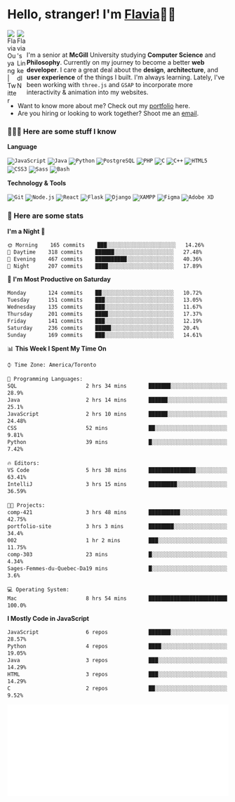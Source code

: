 <h1>Hello, stranger! I'm <a href="https://flaviaouyang.github.io/portfolio-site/">Flavia</a>👋🏻</h1>

<a href="https://twitter.com/FlaviaOuyang">
  <img align="left" alt="Flavia Ouyang | Twitter" width="22px" src="https://raw.githubusercontent.com/peterthehan/peterthehan/master/assets/twitter.svg" />
</a>
<a href="https://www.linkedin.com/in/flavia-ouyang/">
  <img align="left" alt="Flavia's LinkedIN" width="22px" src="https://raw.githubusercontent.com/peterthehan/peterthehan/master/assets/linkedin.svg" />
</a>
<br /><br />

I'm a senior at **McGill** University studying **Computer Science** and **Philosophy**. Currently on my journey to become a better **web developer**. I care a great deal about the **design**, **architecture**, and **user experience** of the things I built. I'm always learning. Lately, I've been working with `three.js` and `GSAP` to incorporate more interactivity & animation into my websites.
  - Want to know more about me? Check out my <a href="https://flaviaouyang.github.io/portfolio-site/">portfolio</a> here. 
  - Are you hiring or looking to work together? Shoot me an <a href="mailto:flavia.ouyang@mail.mcgill.ca">email</a>.


<h3>👩🏻‍💻 Here are some stuff I know</h3>

**Language**

<code><img height="40" src="https://profilinator.rishav.dev/skills-assets/javascript-original.svg" alt="JavaScript" /></code>
<code><img height="40" src="https://profilinator.rishav.dev/skills-assets/java-original-wordmark.svg" alt="Java" /></code>
<code><img height="40" src="https://profilinator.rishav.dev/skills-assets/python-original.svg" alt="Python" /></code>
<code><img height="40" src="https://profilinator.rishav.dev/skills-assets/postgresql-original-wordmark.svg" alt="PostgreSQL" /></code>
<code><img height="40" src="https://profilinator.rishav.dev/skills-assets/php-original.svg" alt="PHP" /></code>
<code><img height="40" src="https://profilinator.rishav.dev/skills-assets/c-original.svg" alt="C" /></code>
<code><img height="40" src="https://profilinator.rishav.dev/skills-assets/cplusplus-original.svg" alt="C++" /></code>
<code><img height="40" src="https://profilinator.rishav.dev/skills-assets/html5-original-wordmark.svg" alt="HTML5" /></code>
<code><img height="40" src="https://profilinator.rishav.dev/skills-assets/css3-original-wordmark.svg" alt="CSS3" /></code>
<code><img height="40" src="https://profilinator.rishav.dev/skills-assets/sass-original.svg" alt="Sass" /></code>
<code><img height="40" src="https://profilinator.rishav.dev/skills-assets/gnu_bash-icon.svg" alt="Bash" /></code>

**Technology & Tools**

<code><img src="https://profilinator.rishav.dev/skills-assets/git-scm-icon.svg" alt="Git" height="40" /></code>
<code><img src="https://profilinator.rishav.dev/skills-assets/nodejs-original-wordmark.svg" alt="Node.js" height="40" /></code>
<code><img src="https://profilinator.rishav.dev/skills-assets/react-original-wordmark.svg" alt="React" height="40" /></code>
<code><img src="https://profilinator.rishav.dev/skills-assets/flask.png" alt="Flask" height="40" /></code>
<code><img src="https://profilinator.rishav.dev/skills-assets/django-original.svg" alt="Django" height="40" /></code>
<code><img src="https://profilinator.rishav.dev/skills-assets/xampp.png" alt="XAMPP" height="40" /></code>
<code><img src="https://profilinator.rishav.dev/skills-assets/figma-icon.svg" alt="Figma" height="40" /></code>
<code><img src="https://profilinator.rishav.dev/skills-assets/adobexd.png" alt="Adobe XD" height="40" /></code>


<h3>📑 Here are some stats</h3>

<!--START_SECTION:waka-->
**I'm a Night 🦉** 

```text
🌞 Morning    165 commits    ███░░░░░░░░░░░░░░░░░░░░░░   14.26% 
🌆 Daytime    318 commits    ██████░░░░░░░░░░░░░░░░░░░   27.48% 
🌃 Evening    467 commits    ██████████░░░░░░░░░░░░░░░   40.36% 
🌙 Night      207 commits    ████░░░░░░░░░░░░░░░░░░░░░   17.89%

```
📅 **I'm Most Productive on Saturday** 

```text
Monday       124 commits    ██░░░░░░░░░░░░░░░░░░░░░░░   10.72% 
Tuesday      151 commits    ███░░░░░░░░░░░░░░░░░░░░░░   13.05% 
Wednesday    135 commits    ███░░░░░░░░░░░░░░░░░░░░░░   11.67% 
Thursday     201 commits    ████░░░░░░░░░░░░░░░░░░░░░   17.37% 
Friday       141 commits    ███░░░░░░░░░░░░░░░░░░░░░░   12.19% 
Saturday     236 commits    █████░░░░░░░░░░░░░░░░░░░░   20.4% 
Sunday       169 commits    ███░░░░░░░░░░░░░░░░░░░░░░   14.61%

```


📊 **This Week I Spent My Time On** 

```text
⌚︎ Time Zone: America/Toronto

💬 Programming Languages: 
SQL                      2 hrs 34 mins       ███████░░░░░░░░░░░░░░░░░░   28.9% 
Java                     2 hrs 14 mins       ██████░░░░░░░░░░░░░░░░░░░   25.1% 
JavaScript               2 hrs 10 mins       ██████░░░░░░░░░░░░░░░░░░░   24.48% 
CSS                      52 mins             ██░░░░░░░░░░░░░░░░░░░░░░░   9.81% 
Python                   39 mins             █░░░░░░░░░░░░░░░░░░░░░░░░   7.42%

🔥 Editors: 
VS Code                  5 hrs 38 mins       ███████████████░░░░░░░░░░   63.41% 
IntelliJ                 3 hrs 15 mins       █████████░░░░░░░░░░░░░░░░   36.59%

🐱‍💻 Projects: 
comp-421                 3 hrs 48 mins       ██████████░░░░░░░░░░░░░░░   42.75% 
portfolio-site           3 hrs 3 mins        ████████░░░░░░░░░░░░░░░░░   34.4% 
002                      1 hr 2 mins         ███░░░░░░░░░░░░░░░░░░░░░░   11.75% 
comp-303                 23 mins             █░░░░░░░░░░░░░░░░░░░░░░░░   4.34% 
Sages-Femmes-du-Quebec-Da19 mins             █░░░░░░░░░░░░░░░░░░░░░░░░   3.6%

💻 Operating System: 
Mac                      8 hrs 54 mins       █████████████████████████   100.0%

```

**I Mostly Code in JavaScript** 

```text
JavaScript               6 repos             ███████░░░░░░░░░░░░░░░░░░   28.57% 
Python                   4 repos             ████░░░░░░░░░░░░░░░░░░░░░   19.05% 
Java                     3 repos             ███░░░░░░░░░░░░░░░░░░░░░░   14.29% 
HTML                     3 repos             ███░░░░░░░░░░░░░░░░░░░░░░   14.29% 
C                        2 repos             ██░░░░░░░░░░░░░░░░░░░░░░░   9.52%

```



<!--END_SECTION:waka-->

<img src="/metrics.plugin.isocalendar.svg" width="700px">
